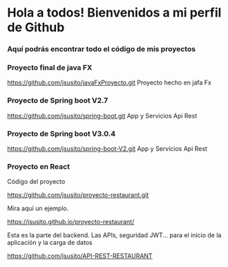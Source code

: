 # Hola a todos! Bienvenidos a mi perfil de Github

### Aquí podrás encontrar todo el código de mis proyectos

### Proyecto final de java FX 
https://github.com/jsusito/javaFxProyecto.git Proyecto hecho en jafa Fx

### Proyecto de Spring boot V2.7 
https://github.com/jsusito/spring-boot.git App y Servicios Api Rest

### Proyecto de Spring boot V3.0.4 
https://github.com/jsusito/spring-boot-V2.git App y Servicios Api Rest

### Proyecto en React


Código del proyecto

https://github.com/jsusito/proyecto-restaurant.git  

Mira aquí un ejemplo.

https://jsusito.github.io/proyecto-restaurant/ 


Esta es la parte del backend. Las APIs, seguridad JWT... para el inicio de la aplicación y la carga de datos

https://github.com/jsusito/API-REST-RESTAURANT 

